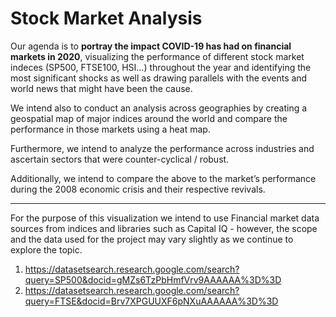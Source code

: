 # Stock Market Analysis 

Our agenda is to __portray the impact COVID-19 has had on financial markets in 2020__, visualizing the performance of different stock market indeces (SP500, FTSE100, HSI…) throughout the year and identifying the most significant shocks as well as drawing parallels with the events and world news that might have been the cause.

We intend also to conduct an analysis across geographies by creating a geospatial map of major indices around the world and compare the performance in those markets using a heat map.

Furthermore, we intend to analyze the performance across industries and ascertain sectors that were counter-cyclical / robust. 

Additionally, we intend to compare the above to the market’s performance during the 2008 economic crisis and their respective revivals.

---
For the purpose of this visualization we intend to use Financial market data sources from indices and libraries such as Capital IQ - however, the scope and the data used for the project may vary slightly as we continue to explore the topic.
 
1. https://datasetsearch.research.google.com/search?query=SP500&docid=gMZs6TzPbHmfVrv9AAAAAA%3D%3D
2. https://datasetsearch.research.google.com/search?query=FTSE&docid=Brv7XPGUUXF6pNXuAAAAAA%3D%3D